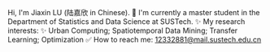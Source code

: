 Hi, I'm Jiaxin LU (陆嘉欣 in Chinese).
🌟 I'm currently a master student in the Department of Statistics and Data Science at SUSTech.
✨ My research interests: ✨ Urban Computing; Spatiotemporal Data Mining; Transfer Learning; Optimization
✅ How to reach me: 12332881@mail.sustech.edu.cn
